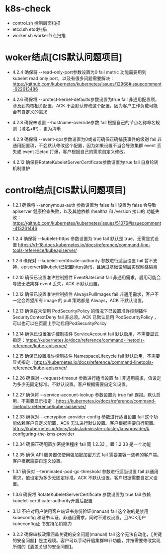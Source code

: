# k8s-check

- control.sh 控制层面扫描
- etcd.sh etcd扫描
- worker.sh worker节点扫描

# woker结点[CIS默认问题项目]

- 4.2.4 确保将 --read-only-port参数设置为0 fail
metric 功能需要⽤到 kubelet read only port，以及有很多问题需要解决：
https://github.com/kubernetes/kubernetes/issues/12968#issuecomment-622613486

- 4.2.6 确保将 --protect-kernel-defaults参数设置为true fail
⾮通⽤配置项，涉及到内核相关配置，ACK 不会默认修改这个配置，因为客户⼯作负载可能会有⾃定义的需求

- 4.2.8 确保未设置 --hostname-override参数 fail
根据⾃⼰的节点名称命名规则（域名+IP），更为清晰

- 4.2.9 确保将 --event-qps参数设置为0或者可确保正确捕获事件的级别 fail
⾮通⽤配置项，不会默认修改这个配置，因为如果设置不当会导致集群 event 丢失或 event 把etcd 打爆，客户根据⾃⼰的需求⾃定义修改。

- 4.2.12 确保将RotateKubeletServerCertificate参数设置为true fail
⾃身轮转机制维护

# control结点[CIS默认问题项目]

- 1.2.1 确保将 --anonymous-auth 参数设置为 false fail
设置为 false 会导致 apiserver 健康检查失败，以及其他依赖 /healthz 和 /version 接⼝的
功能失败：https://github.com/kubernetes/kubernetes/issues/51076#issuecomment-413261446

- 1.2.4 确保将 --kubelet-https 参数设置为 true fail
默认是 true，⽆需显式设置 https://v1-18.docs.kubernetes.io/docs/reference/command-line-tools-reference/kubeapiserver/

- 1.2.6 确保对 --kubelet-certificate-authority 参数进⾏适当设置 fail
暂不⽀持，apiserver到kubelet已配置https通讯，且通过基础设施层实现⽹络隔离

- 1.2.10 确保已设置准许控制插件 EventRateLimit fail
⾮通⽤需求，启⽤可能会导致⽆法集群 event 丢失，ACK 不默认设置。

- 1.2.12 确保已设置准许控制插件 AlwaysPullImages fail
⾮通⽤需求，客户不⼀定会希望所有 image 的 pull 策略都是 Always，ACK 不默认设置。

- 1.2.13 确保在未使⽤ PodSecurityPolicy 的情况下已设置准许控制插件
SecurityContextDeny fail ⾮必须。ACK 已默认启⽤ PodSecurityPolicy ，可以也可以在⻚⾯上⼿动启⽤PodSecurityPolicy

- 1.2.14 确保已设置准许控制插件 ServiceAccount fail
默认启⽤，不需要显式指定：https://kubernetes.io/docs/reference/command-linetools-reference/kube-apiserver/

- 1.2.15 确保已设置准许控制插件 NamespaceLifecycle fail
默认启⽤，不需要显式指定：https://kubernetes.io/docs/reference/command-linetools-reference/kube-apiserver/

- 1.2.26 确保对 --request-timeout 参数进⾏适当设置 fail
⾮通⽤需求，值设定为多少⽆固定标准。不默认设置。客户根据需要⾃定义设置。

- 1.2.27 确保将 --service-account-lookup 参数设置为 true fail
误报。默认启⽤，不需要显示指定：https://kubernetes.io/docs/reference/command-linetools-reference/kube-apiserver/

- 1.2.33 确保对 --encryption-provider-config 参数进⾏适当设置 fail
这个功能依赖客户⾃定义配置，ACK ⽆法进⾏默认设置。客户根据需要⾃⾏配置。
https://kubernetes.io/docs/tasks/administer-cluster/kmsprovider/#
configuring-the-kms-provider

- 1.2.34 确保正确配置加密提供程序 fail
同 1.2.33 ，跟 1.2.33 是⼀个功能

- 1.2.35 确保 API 服务器仅使⽤强加密加密⽅式 fail
需要兼容⼀些⽼的客户端。客户根据需要⾃定义设置。

- 1.3.1 确保对 --terminated-pod-gc-threshold 参数进⾏适当设置 fail
⾮通⽤需求，值设定为多少⽆固定标准。ACK 不默认设置。客户根据需要⾃定义设置。

- 1.3.6 确保将 RotateKubeletServerCertificate 参数设置为 true fail
依赖kubelet-certificate-authority开启后配置

- 3.1.1 不应对⽤户使⽤客户端证书身份验证(manual) fail
这个说的是禁⽤ kubeconfig 和证书认证，⾮通⽤需求，同时不建议设置。且ACK⽤户kubeconfig证
书⽀持吊销能⼒

- 3.2.2 确保审核政策涵盖关键的安全问题(manual) fail
这个⽆法⾃动化，【关键的安全问题】是主观项。客户可以⼿动开启集群审计功能，并按需要修改实现所谓的【涵盖关键的安全问题】。
